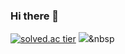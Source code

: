 ### Hi there 👋

<!--
**sswwd95/sswwd95** is a ✨ _special_ ✨ repository because its `README.md` (this file) appears on your GitHub profile.

Here are some ideas to get you started:

- 🔭 I’m currently working on ...
- 🌱 I’m currently learning ...
- 👯 I’m looking to collaborate on ...
- 🤔 I’m looking for help with ...
- 💬 Ask me about ...
- 📫 How to reach me: ...
- 😄 Pronouns: ...
- ⚡ Fun fact: ...
-->
[![solved.ac tier](http://mazassumnida.wtf/api/generate_badge?boj=sswwd95)](https://solved.ac/sswwd95)
<img src="https://img.shields.io/badge/blue?style=flat-square&logo=python&logoColor=white"/></a>&nbsp 
